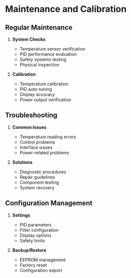 # Maintenance and Calibration

## Regular Maintenance
1. **System Checks**
   - Temperature sensor verification
   - PID performance evaluation
   - Safety systems testing
   - Physical inspection

2. **Calibration**
   - Temperature calibration
   - PID auto-tuning
   - Display accuracy
   - Power output verification

## Troubleshooting
1. **Common Issues**
   - Temperature reading errors
   - Control problems
   - Interface issues
   - Power-related problems

2. **Solutions**
   - Diagnostic procedures
   - Repair guidelines
   - Component testing
   - System recovery

## Configuration Management
1. **Settings**
   - PID parameters
   - Filter configuration
   - Display options
   - Safety limits

2. **Backup/Restore**
   - EEPROM management
   - Factory reset
   - Configuration export
